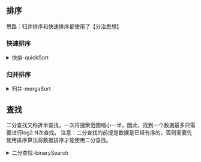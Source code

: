 <!-- 2023年08月18日 -->

## 排序
思路：归并排序和快速排序都使用了【分治思想】
### 快速排序
<details>
  <summary>快排-quickSort</summary>

```c
// 快排 闭区间
void quickSort(int *arr, int low, int hight)
{
    if (low >= hight)
        return;
    int i = low, j = hight;
    int base = arr[(low + hight) / 2];
    int temp;
    while (i < j)
    {
        for (; arr[i] > base && i < j; i++) ;
        for (; arr[j] < base && i < j; j--) ;
        if (i < j)
        {
            if (arr[i] == arr[j])
            {
                i++;
                continue;
            }
            temp = arr[i];
            arr[i] = arr[j];
            arr[j] = temp;
        }
    }
    quickSort(arr, low, i - 1);
    quickSort(arr, i + 1, hight);
}
```
</details>


### 归并排序
<details>
  <summary>归并-mergaSort</summary>

```c
// 归并 闭区间
void mergaSort(int *arr, int low, int hight)
{
    if (low >= hight)
        return;
    int middle = (low + hight) / 2;
    mergaSort(arr, low, middle);
    mergaSort(arr, middle + 1, hight);
    int *nums = (int *)malloc((hight - low+1) * sizeof(int));
    int i = low, j = middle + 1;
    for (int k = low; k <=hight; k++)
    {
        if (i <= middle && j <= hight)
        {
            if (arr[i] >= arr[j])
                nums[k - low] = arr[i++];
            else
                nums[k - low] = arr[j++];
        }
        else if (i <= middle)
            nums[k - low] = arr[i++];
        else if (j <= hight)
            nums[k - low] = arr[j++];
    }
    memcpy(arr+low,nums,(hight - low+1) * sizeof(int));
    free(nums);
}
```
</details>


## 查找

二分查找又称折半查找，一次将搜索范围缩小一半，因此，找到一个数据最多只需要进行log2 N次查找。
注意：二分查找的前提是数据是已经有序的，否则需要先使用排序算法将数据排序才能使用二分查找。
<details>
  <summary>二分查找-binarySearch</summary>

```c
// 二分查找 大到小排序 且闭区间
int binarySearch(int *arr, int left, int right, int val)
{
    if (val > arr[left] || val < arr[right])
    {
        return -1;
    }
    int middle = (left + right) / 2;
    if (val == arr[middle])
        return middle;
    else if (val == arr[left])
        return left;
    else if (val == arr[right])
        return right;
    if (val > arr[middle])
        return binarySearch(arr, left, middle - 1, val);
    else
        return binarySearch(arr, middle + 1, right, val);
}
```
</details>